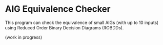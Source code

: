 # AIG Equivalence Checker

This program can check the equivalence of small AIGs (with up to 10 inputs) using Reduced Order Binary Decision Diagrams (ROBDDs).

(work in progress)
